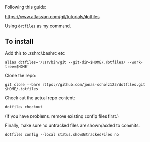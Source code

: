 Following this guide:

https://www.atlassian.com/git/tutorials/dotfiles

Using `dotfiles` as my command.

## To install

Add this to .zshrc/.bashrc etc:
```
alias dotfiles='/usr/bin/git --git-dir=$HOME/.dotfiles/ --work-tree=$HOME'
```

Clone the repo:
```
git clone --bare https://github.com/jonas-scholz123/dotfiles.git $HOME/.dotfiles
```

Check out the actual repo content:
```
dotfiles checkout
```
(If you have problems, remove existing config files first.)


Finally, make sure no untracked files are shown/added to commits.
```
dotfiles config --local status.showUntrackedFiles no
```
